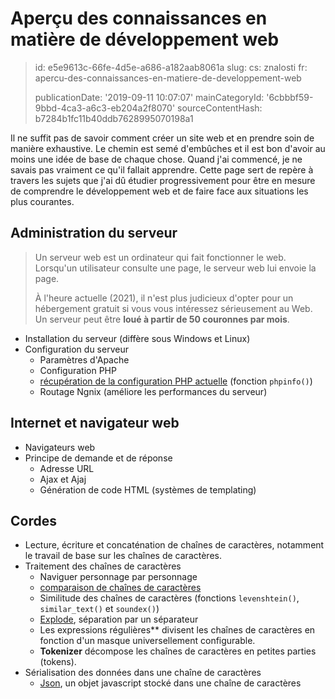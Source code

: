 Aperçu des connaissances en matière de développement web
========================================================

> id: e5e9613c-66fe-4d5e-a686-a182aab8061a
> slug:
> 	cs: znalosti
> 	fr: apercu-des-connaissances-en-matiere-de-developpement-web
> 
> publicationDate: '2019-09-11 10:07:07'
> mainCategoryId: '6cbbbf59-9bbd-4ca3-a6c3-eb204a2f8070'
> sourceContentHash: b7284b1fc11b40ddb7628995070198a1

Il ne suffit pas de savoir comment créer un site web et en prendre soin de manière exhaustive. Le chemin est semé d'embûches et il est bon d'avoir au moins une idée de base de chaque chose. Quand j'ai commencé, je ne savais pas vraiment ce qu'il fallait apprendre. Cette page sert de repère à travers les sujets que j'ai dû étudier progressivement pour être en mesure de comprendre le développement web et de faire face aux situations les plus courantes.

Administration du serveur
--------------

> Un serveur web est un ordinateur qui fait fonctionner le web. Lorsqu'un utilisateur consulte une page, le serveur web lui envoie la page.
>
> À l'heure actuelle (2021), il n'est plus judicieux d'opter pour un hébergement gratuit si vous vous intéressez sérieusement au Web. Un serveur peut être **loué à partir de 50 couronnes par mois**.

- Installation du serveur (diffère sous Windows et Linux)
- Configuration du serveur
	- Paramètres d'Apache
	- Configuration PHP
	- <a href="/info">récupération de la configuration PHP actuelle</a> (fonction `phpinfo()`)
	- Routage Ngnix (améliore les performances du serveur)

Internet et navigateur web
--------------------------------

- Navigateurs web
- Principe de demande et de réponse
	- Adresse URL
	- Ajax et Ajaj
	- Génération de code HTML (systèmes de templating)

Cordes
-----------------

- Lecture, écriture et concaténation de chaînes de caractères, notamment le travail de base sur les chaînes de caractères.
- Traitement des chaînes de caractères
	- Naviguer personnage par personnage
	- <a href="/if">comparaison de chaînes de caractères</a>
	- Similitude des chaînes de caractères (fonctions `levenshtein()`, `similar_text()` et `soundex()`)
	- <a href="/explode">Explode</a>, séparation par un séparateur
	- Les expressions régulières** divisent les chaînes de caractères en fonction d'un masque universellement configurable.
	- **Tokenizer** décompose les chaînes de caractères en petites parties (tokens).
- Sérialisation des données dans une chaîne de caractères
	- <a href="/json">Json</a>, un objet javascript stocké dans une chaîne de caractères
